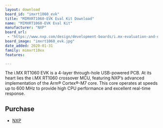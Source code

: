 ```yaml
---
layout: download
board_id: "imxrt1060_evk"
title: "MIMXRT1060-EVK Eval Kit Download"
name: "MIMXRT1060-EVK Eval Kit"
manufacturer: "NXP"
board_url:
 - "https://www.nxp.com/design/development-boards/i.mx-evaluation-and-development-boards/i.mx-rt1060-evaluation-kit:MIMXRT1060-EVK"
board_image: "imxrt1060_evk.jpg"
date_added: 2020-01-31
family: mimxrt10xx
features:

---
```

The i.MX RT1060 EVK is a 4-layer through-hole USB-powered PCB. At its heart lies the i.MX RT1060 crossover MCU, featuring NXP’s advanced implementation of the Arm® Cortex®-M7 core. This core operates at speeds up to 600 MHz to provide high CPU performance and excellent real-time response.

## Purchase
* [NXP](https://www.nxp.com/part/MIMXRT1060-EVK)

